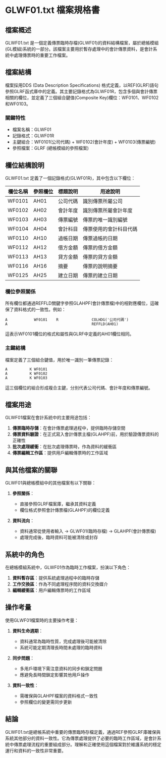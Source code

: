 # GLWF01.txt 檔案規格書

## 檔案概述
GLWF01.txt 是一個定義傳票臨時存檔(GLWF01)的資料結構檔案，屬於總帳模組(GL模組)系統的一部分。該檔案主要用於暫存處理中的會計傳票資料，是會計系統中處理傳票時的重要工作檔案。

## 檔案結構
檔案採用DDS (Data Description Specifications) 格式定義，以REF(GLRF)語句參照GLRF函式庫中的定義。其主要記錄格式為GLWF01R，包含多個與會計傳票相關的欄位，並定義了三個組合鍵值(Composite Key)欄位：WF0101、WF0102和WF0103。

### 關鍵特性
- 檔案名稱：GLWF01
- 記錄格式：GLWF01R
- 主鍵組合：WF0101(公司代碼) + WF0102(會計年度) + WF0103(傳票編號)
- 參照檔案：GLRF (總帳模組的參照檔案)

## 欄位結構說明

GLWF01.txt 定義了一個記錄格式(GLWF01R)，其中包含以下欄位：

| 欄位名稱 | 參照欄位 | 標題說明 | 用途說明 |
|----------|----------|----------|----------|
| WF0101   | AH01     | 公司代碼 | 識別傳票所屬公司 |
| WF0102   | AH02     | 會計年度 | 識別傳票所屬會計年度 |
| WF0103   | AH03     | 傳票編號 | 傳票的唯一識別編號 |
| WF0104   | AH04     | 會計科目 | 傳票使用的會計科目代碼 |
| WF0110   | AH10     | 過帳日期 | 傳票過帳的日期 |
| WF0112   | AH12     | 借方金額 | 傳票的借方金額 |
| WF0113   | AH13     | 貸方金額 | 傳票的貸方金額 |
| WF0116   | AH16     | 摘要     | 傳票的說明摘要 |
| WF0125   | AH25     | 建立日期 | 傳票的建立日期 |

### 欄位參照關係
所有欄位都通過REFFLD關鍵字參照GLAHPF(會計傳票檔)中的相對應欄位，這確保了資料格式的一致性。例如：

```
A            WF0101    R               COLHDG('公司代碼')
A                                      REFFLD(AH01)
```

這表示WF0101欄位的格式和屬性與GLRF中定義的AH01欄位相同。

### 主鍵結構
檔案定義了三個組合鍵值，用於唯一識別一筆傳票記錄：
```
A          K WF0101
A          K WF0102
A          K WF0103
```

這三個欄位的組合形成複合主鍵，分別代表公司代碼、會計年度和傳票編號。

## 檔案用途

GLWF01檔案在會計系統中的主要用途包括：

1. **傳票臨時存儲**：在會計傳票處理過程中，提供臨時存儲空間
2. **傳票資料驗證**：在正式寫入會計傳票主檔(GLAHPF)前，用於驗證傳票資料的正確性
3. **批次處理緩衝**：在批次處理傳票時，作為資料的緩衝區
4. **傳票編輯工作區**：提供用戶編輯傳票時的工作區域

## 與其他檔案的關聯

GLWF01與總帳模組中的其他檔案有以下關聯：

1. **參照關係**：
   - 直接參照GLRF檔案庫，繼承其資料定義
   - 欄位格式參照會計傳票檔(GLAHPF)的欄位定義

2. **資料流向**：
   - 資料通常從使用者輸入 → GLWF01(臨時存檔) → GLAHPF(會計傳票檔)
   - 處理完成後，臨時資料可能被清除或封存

## 系統中的角色

在總帳模組系統中，GLWF01作為臨時工作檔案，扮演以下角色：

1. **資料暫存區**：提供系統處理過程中的臨時存儲
2. **工作交換區**：作為不同處理程序間的資料交換媒介
3. **編輯緩衝區**：用戶編輯傳票時的工作區域

## 操作考量

使用GLWF01檔案時的主要操作考量：

1. **資料生命週期**：
   - 資料通常為臨時性質，完成處理後可能被清除
   - 系統可能定期清理長時間未處理的臨時資料

2. **同步問題**：
   - 多用戶環境下需注意資料的同步和鎖定問題
   - 應避免長時間鎖定影響其他用戶操作

3. **資料一致性**：
   - 需確保與GLAHPF檔案的資料格式一致性
   - 參照欄位的變更需同步更新

## 結論

GLWF01.txt是總帳系統中重要的傳票臨時存檔定義，通過REF參照GLRF庫確保與系統其他部分的資料一致性。它為傳票處理提供了必要的臨時工作區域，是會計系統中傳票處理流程的重要組成部分。理解和正確使用這個檔案對於維護系統的穩定運行和資料的一致性非常重要。 